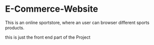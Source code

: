 # E-Commerce-Website

This is an online sportstore, where an user can browser different sports products.

this is just the front end part of the Project
